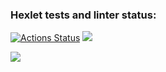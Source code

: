 ### Hexlet tests and linter status:
[![Actions Status](https://github.com/AlexanderPolovykh/frontend-project-lvl2/workflows/hexlet-check/badge.svg)](https://github.com/AlexanderPolovykh/frontend-project-lvl2/actions)
<a href="https://codeclimate.com/github/AlexanderPolovykh/frontend-project-lvl2/maintainability"><img src="https://api.codeclimate.com/v1/badges/c971adff2d112c9ebf31/maintainability" /></a>

<a href="https://asciinema.org/a/499613" target="_blank"><img src="https://asciinema.org/a/499613.svg" /></a>
